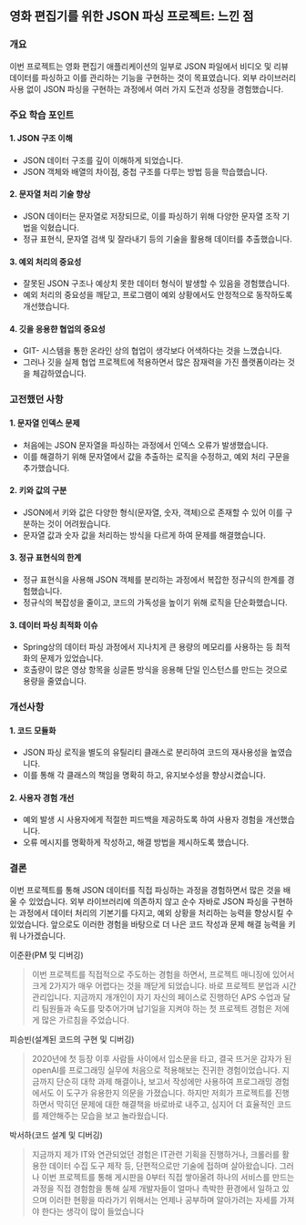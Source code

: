 ## 영화 편집기를 위한 JSON 파싱 프로젝트: 느낀 점

### 개요

이번 프로젝트는 영화 편집기 애플리케이션의 일부로 JSON 파일에서 비디오 및 리뷰 데이터를 파싱하고 이를 관리하는 기능을 구현하는 것이 목표였습니다. 외부 라이브러리 사용 없이 JSON 파싱을 구현하는 과정에서 여러 가지 도전과 성장을 경험했습니다.

### 주요 학습 포인트

#### 1. JSON 구조 이해
- JSON 데이터 구조를 깊이 이해하게 되었습니다.
- JSON 객체와 배열의 차이점, 중첩 구조를 다루는 방법 등을 학습했습니다.

#### 2. 문자열 처리 기술 향상
- JSON 데이터는 문자열로 저장되므로, 이를 파싱하기 위해 다양한 문자열 조작 기법을 익혔습니다.
- 정규 표현식, 문자열 검색 및 잘라내기 등의 기술을 활용해 데이터를 추출했습니다.

#### 3. 예외 처리의 중요성
- 잘못된 JSON 구조나 예상치 못한 데이터 형식이 발생할 수 있음을 경험했습니다.
- 예외 처리의 중요성을 깨닫고, 프로그램이 예외 상황에서도 안정적으로 동작하도록 개선했습니다.

#### 4. 깃을 응용햔 협업의 중요성
- GIT- 시스템을 통한 온라인 상의 협업이 생각보다 어색하다는 것을 느꼈습니다.
- 그러나 깃을 실제 협업 프로젝트에 적용하면서 많은 잠재력을 가진 플랫폼이라는 것을 체감하였습니다.

### 고전했던 사항

#### 1. 문자열 인덱스 문제
- 처음에는 JSON 문자열을 파싱하는 과정에서 인덱스 오류가 발생했습니다.
- 이를 해결하기 위해 문자열에서 값을 추출하는 로직을 수정하고, 예외 처리 구문을 추가했습니다.

#### 2. 키와 값의 구분
- JSON에서 키와 값은 다양한 형식(문자열, 숫자, 객체)으로 존재할 수 있어 이를 구분하는 것이 어려웠습니다.
- 문자열 값과 숫자 값을 처리하는 방식을 다르게 하여 문제를 해결했습니다.

#### 3. 정규 표현식의 한계
- 정규 표현식을 사용해 JSON 객체를 분리하는 과정에서 복잡한 정규식의 한계를 경험했습니다.
- 정규식의 복잡성을 줄이고, 코드의 가독성을 높이기 위해 로직을 단순화했습니다.

#### 3. 데이터 파싱 최적화 이슈
- Spring상의 데이터 파싱 과정에서 지나치게 큰 용량의 메모리를 사용하는 등 최적화의 문제가 있었습니다.
- 호출량이 많은 영상 항목을 싱글톤 방식을 응용해 단일 인스턴스를 만드는 것으로 용량을 줄였습니다.

### 개선사항

#### 1. 코드 모듈화
- JSON 파싱 로직을 별도의 유틸리티 클래스로 분리하여 코드의 재사용성을 높였습니다.
- 이를 통해 각 클래스의 책임을 명확히 하고, 유지보수성을 향상시켰습니다.

#### 2. 사용자 경험 개선
- 예외 발생 시 사용자에게 적절한 피드백을 제공하도록 하여 사용자 경험을 개선했습니다.
- 오류 메시지를 명확하게 작성하고, 해결 방법을 제시하도록 했습니다.

### 결론

이번 프로젝트를 통해 JSON 데이터를 직접 파싱하는 과정을 경험하면서 많은 것을 배울 수 있었습니다. 외부 라이브러리에 의존하지 않고 순수 자바로 JSON 파싱을 구현하는 과정에서 데이터 처리의 기본기를 다지고, 예외 상황을 처리하는 능력을 향상시킬 수 있었습니다. 앞으로도 이러한 경험을 바탕으로 더 나은 코드 작성과 문제 해결 능력을 키워 나가겠습니다.


이준환(PM 및 디버깅)
>이번 프로젝트를 직접적으로 주도하는 경험을 하면서, 프로젝트 매니징에 있어서 크게 2가지가 매우 어렵다는 것을 깨닫게 되었습니다.  바로 프로젝트 분업과 시간관리입니다. 지금까지 개개인이 자기 자신의 페이스로 진행하던 APS 수업과 달리 팀원들과 속도를 맞추어가며 납기일을 지켜야 하는 첫 프로젝트 경험은 저에게 많은 가르침을 주었습니다. 

피승빈(설계된 코드의 구현 및 디버깅)
>2020년에 첫 등장 이후 사람들 사이에서 입소문을 타고, 결국 뜨거운 감자가 된 openAI를 프로그래밍 실무에 처음으로 적용해보는 진귀한 경험이었습니다.  지금까지 단순히 대학 과제 해결이나, 보고서 작성에만 사용하여 프로그래밍 경험에서도 이 도구가 유용한지 의문을 가졌습니다. 하지만 저희가 프로젝트를 진행하면서 막히던 문제에 대한 해결책을 바로바로 내주고, 심지어 더 효율적인 코드를 제안해주는 모습을 보고 놀라웠습니다.

박서하(코드 설계 및 디버깅)
> 지금까지 제가 IT와 연관되었던 경험은 IT관련 기획을 진행하거나, 크롤러를 활용한 데이터 수집 도구 제작 등, 단편적으로만 기술에 접하며 살아왔습니다. 그러나 이번 프로젝트를 통해 게시판을 0부터 직접 쌓아올려 하나의 서비스를 만드는 과정을 직접 경험함을 통해 실제 개발자들이 얼마나 촉박한 환경에서 일하고 있으며 이러한 현황을 따라가기 위해서는 언제나 공부하며 알아가려는 자세를 가져야 한다는 생각이 많이 들었습니다
